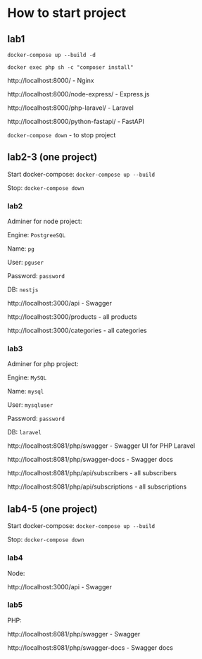 # How to start project

## lab1

`docker-compose up --build -d`

`docker exec php sh -c "composer install"`

http://localhost:8000/ - Nginx

http://localhost:8000/node-express/ - Express.js

http://localhost:8000/php-laravel/ - Laravel

http://localhost:8000/python-fastapi/ - FastAPI

`docker-compose down` - to stop project

## lab2-3 (one project)

Start docker-compose: `docker-compose up --build`

Stop: `docker-compose down`

### lab2

Adminer for node project:

Engine: `PostgreeSQL`

Name: `pg`

User: `pguser`

Password: `password`

DB: `nestjs`

http://localhost:3000/api - Swagger

http://localhost:3000/products - all products

http://localhost:3000/categories - all categories

### lab3

Adminer for php project:

Engine: `MySQL`

Name: `mysql`

User: `mysqluser`

Password: `password`

DB: `laravel`

http://localhost:8081/php/swagger - Swagger UI for PHP Laravel

http://localhost:8081/php/swagger-docs - Swagger docs

http://localhost:8081/php/api/subscribers - all subscribers

http://localhost:8081/php/api/subscriptions - all subscriptions


## lab4-5 (one project)

Start docker-compose: `docker-compose up --build`

Stop: `docker-compose down`

### lab4

Node:

http://localhost:3000/api - Swagger

### lab5

PHP:

http://localhost:8081/php/swagger - Swagger

http://localhost:8081/php/swagger-docs - Swagger docs